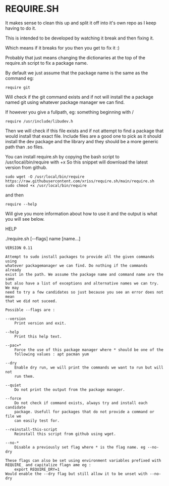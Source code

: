 REQUIRE.SH
==========

It makes sense to clean this up and split it off into it's own repo as I keep 
having to do it.

This is intended to be developed by watching it break and then fixing it.

Which means if it breaks for you then you get to fix it :)

Probably that just means changing the dictionaries at the top of the require.sh 
script to fix a package name.

By default we just assume that the package name is the same as the command eg:

	require git

Will check if the git command exists and if not will install the a package 
named git using whatever package manager we can find.

If however you give a fullpath, eg: something beginning with /

	require /usr/include/libudev.h

Then we will check if this file exists and if not attempt to find a package 
that would install that exact file. Include files are a good one to pick as it 
should install the dev package and the library and they should be a more 
generic path than .so files.

You can install require.sh by copying the bash script to /usr/local/bin/require 
with +x So this snippet will download the latest version from github.

	sudo wget -O /usr/local/bin/require https://raw.githubusercontent.com/xriss/require.sh/main/require.sh
	sudo chmod +x /usr/local/bin/require

and then

	require --help
	
Will give you more information about how to use it and the output is what you 
will see below.

HELP

./require.sh [--flags] name [name...]

	VERSION 0.11

	Attempt to sudo install packages to provide all the given commands using 
	whatever packagemanager we can find. Do nothing if the commands already 
	exist in the path. We assume the package name and command name are the same 
	but also have a list of exceptions and alternative names we can try. We may 
	need to try a few candidates so just because you see an error does not mean 
	that we did not suceed.
	
	Possible --flags are :
	
	--version
		Print version and exit.

	--help
		Print this help text.

	--pac=*
		Force the use of this package manager where * should be one of the 
		following values : apt pacman yum   

	--dry
		Enable dry run, we will print the commands we want to run but will not 
		run them.

	--quiet
		Do not print the output from the package manager.

	--force
		Do not check if command exists, always try and install each candidate 
		package. Usefull for packages that do not provide a command or file we 
		can easily test for.
		
	--reinstall-this-script
		Reinstall this script from github using wget.

	--no-*
		Disable a previously set flag where * is the flag name. eg --no-dry
		
	These flags can also be set using environment variables prefixed with 
	REQUIRE_ and capitalize flagn ame eg :
		export REQUIRE_DRY=1
	Would enable the --dry flag but still allow it to be unset with --no-dry


